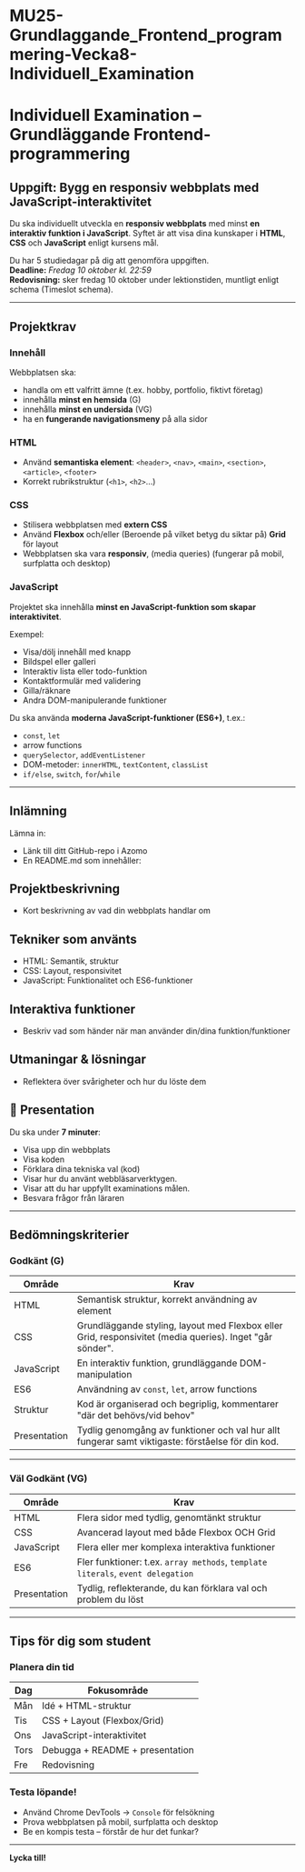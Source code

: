 # MU25-Grundlaggande_Frontend_programmering-Vecka8-Individuell_Examination

# Individuell Examination – Grundläggande Frontend-programmering

## Uppgift: Bygg en responsiv webbplats med JavaScript-interaktivitet

Du ska individuellt utveckla en **responsiv webbplats** med minst **en interaktiv funktion i JavaScript**. Syftet är att visa dina kunskaper i **HTML**, **CSS** och **JavaScript** enligt kursens mål.

Du har 5 studiedagar på dig att genomföra uppgiften.  
**Deadline:** *Fredag 10 oktober kl. 22:59*  
**Redovisning:** sker fredag 10 oktober under lektionstiden, muntligt enligt schema (Timeslot schema).

---

## Projektkrav

### Innehåll
Webbplatsen ska:
- handla om ett valfritt ämne (t.ex. hobby, portfolio, fiktivt företag)
- innehålla **minst en hemsida** (G)
- innehålla **minst en undersida** (VG)
- ha en **fungerande navigationsmeny** på alla sidor

### HTML
- Använd **semantiska element**: `<header>`, `<nav>`, `<main>`, `<section>`, `<article>`, `<footer>`
- Korrekt rubrikstruktur (`<h1>`, `<h2>`…)

### CSS
- Stilisera webbplatsen med **extern CSS**
- Använd **Flexbox** och/eller (Beroende på vilket betyg du siktar på) **Grid** för layout
- Webbplatsen ska vara **responsiv**, (media queries) (fungerar på mobil, surfplatta och desktop)

### JavaScript
Projektet ska innehålla **minst en JavaScript-funktion som skapar interaktivitet**.

Exempel:
- Visa/dölj innehåll med knapp
- Bildspel eller galleri
- Interaktiv lista eller todo-funktion
- Kontaktformulär med validering
- Gilla/räknare
- Andra DOM-manipulerande funktioner

Du ska använda **moderna JavaScript-funktioner (ES6+)**, t.ex.:
- `const`, `let`
- arrow functions
- `querySelector`, `addEventListener`
- DOM-metoder: `innerHTML`, `textContent`, `classList`
- `if/else`, `switch`, `for`/`while`

---

## Inlämning

Lämna in:
- Länk till ditt GitHub-repo i Azomo
- En README.md som innehåller:

## Projektbeskrivning
- Kort beskrivning av vad din webbplats handlar om

## Tekniker som använts
- HTML: Semantik, struktur
- CSS: Layout, responsivitet
- JavaScript: Funktionalitet och ES6-funktioner

## Interaktiva funktioner
- Beskriv vad som händer när man använder din/dina funktion/funktioner

## Utmaningar & lösningar
- Reflektera över svårigheter och hur du löste dem

## 🎤 Presentation

Du ska under **7 minuter**:

- Visa upp din webbplats
- Visa koden
- Förklara dina tekniska val (kod)
- Visar hur du använt webbläsarverktygen.
- Visar att du har uppfyllt examinations målen.
- Besvara frågor från läraren

---

## Bedömningskriterier

### Godkänt (G)

| Område      | Krav                                                                 |
|-------------|----------------------------------------------------------------------|
| HTML        | Semantisk struktur, korrekt användning av element                   |
| CSS         | Grundläggande styling, layout med Flexbox eller Grid, responsivitet (media queries). Inget "går sönder". |
| JavaScript  | En interaktiv funktion, grundläggande DOM-manipulation                            |
| ES6         | Användning av `const`, `let`, arrow functions                       |
| Struktur    | Kod är organiserad och begriplig, kommentarer "där det behövs/vid behov"      |
| Presentation| Tydlig genomgång av funktioner och val hur allt fungerar samt viktigaste: förståelse för din kod. |

---

### Väl Godkänt (VG)

| Område      | Krav                                                                                           |
|-------------|------------------------------------------------------------------------------------------------|
| HTML        | Flera sidor med tydlig, genomtänkt struktur                                                    |
| CSS         | Avancerad layout med både Flexbox OCH Grid                                                     |
| JavaScript  | Flera eller mer komplexa interaktiva funktioner                                                |
| ES6         | Fler funktioner: t.ex. `array methods`, `template literals`, `event delegation`                |
| Presentation| Tydlig, reflekterande, du kan förklara val och problem du löst                                 |

---

## Tips för dig som student

### Planera din tid

| Dag  | Fokusområde                         |
|------|-------------------------------------|
| Mån  | Idé + HTML-struktur                 |
| Tis  | CSS + Layout (Flexbox/Grid)         |
| Ons  | JavaScript-interaktivitet           |
| Tors | Debugga + README + presentation     |
| Fre  | Redovisning                         |

### Testa löpande!

- Använd Chrome DevTools → `Console` för felsökning
- Prova webbplatsen på mobil, surfplatta och desktop
- Be en kompis testa – förstår de hur det funkar?

---

**Lycka till!**
